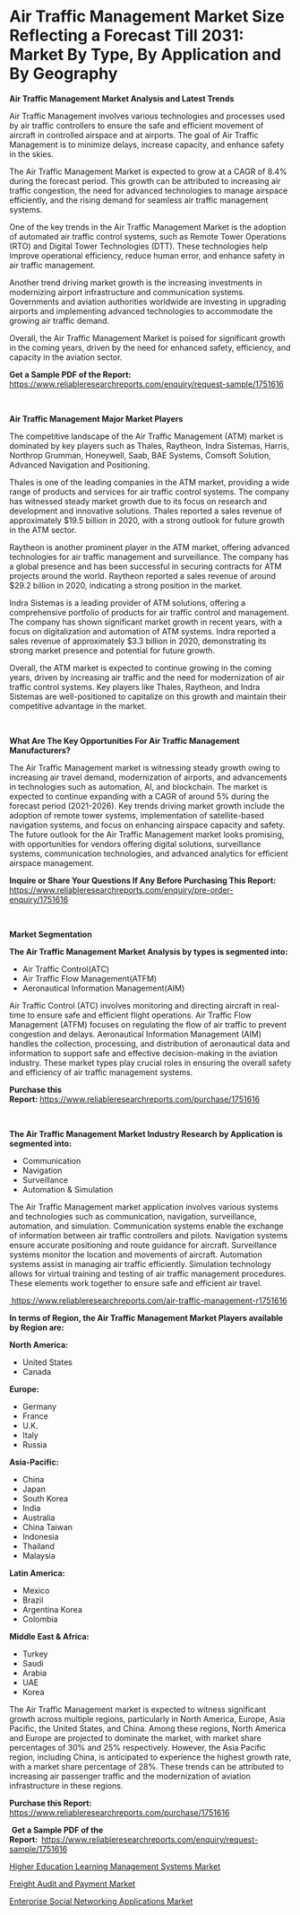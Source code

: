 <p><h1>Air Traffic Management Market Size Reflecting a Forecast Till 2031: Market By Type, By Application and By Geography</h1></p><p><strong>Air Traffic Management Market Analysis and Latest Trends</strong></p>
<p><p>Air Traffic Management involves various technologies and processes used by air traffic controllers to ensure the safe and efficient movement of aircraft in controlled airspace and at airports. The goal of Air Traffic Management is to minimize delays, increase capacity, and enhance safety in the skies.</p><p>The Air Traffic Management Market is expected to grow at a CAGR of 8.4% during the forecast period. This growth can be attributed to increasing air traffic congestion, the need for advanced technologies to manage airspace efficiently, and the rising demand for seamless air traffic management systems. </p><p>One of the key trends in the Air Traffic Management Market is the adoption of automated air traffic control systems, such as Remote Tower Operations (RTO) and Digital Tower Technologies (DTT). These technologies help improve operational efficiency, reduce human error, and enhance safety in air traffic management. </p><p>Another trend driving market growth is the increasing investments in modernizing airport infrastructure and communication systems. Governments and aviation authorities worldwide are investing in upgrading airports and implementing advanced technologies to accommodate the growing air traffic demand. </p><p>Overall, the Air Traffic Management Market is poised for significant growth in the coming years, driven by the need for enhanced safety, efficiency, and capacity in the aviation sector.</p></p>
<p><strong>Get a Sample PDF of the Report:&nbsp;</strong> <a href="https://www.reliableresearchreports.com/enquiry/request-sample/1751616">https://www.reliableresearchreports.com/enquiry/request-sample/1751616</a></p>
<p>&nbsp;</p>
<p><strong>Air Traffic Management Major Market Players</strong></p>
<p><p>The competitive landscape of the Air Traffic Management (ATM) market is dominated by key players such as Thales, Raytheon, Indra Sistemas, Harris, Northrop Grumman, Honeywell, Saab, BAE Systems, Comsoft Solution, Advanced Navigation and Positioning. </p><p>Thales is one of the leading companies in the ATM market, providing a wide range of products and services for air traffic control systems. The company has witnessed steady market growth due to its focus on research and development and innovative solutions. Thales reported a sales revenue of approximately $19.5 billion in 2020, with a strong outlook for future growth in the ATM sector.</p><p>Raytheon is another prominent player in the ATM market, offering advanced technologies for air traffic management and surveillance. The company has a global presence and has been successful in securing contracts for ATM projects around the world. Raytheon reported a sales revenue of around $29.2 billion in 2020, indicating a strong position in the market.</p><p>Indra Sistemas is a leading provider of ATM solutions, offering a comprehensive portfolio of products for air traffic control and management. The company has shown significant market growth in recent years, with a focus on digitalization and automation of ATM systems. Indra reported a sales revenue of approximately $3.3 billion in 2020, demonstrating its strong market presence and potential for future growth.</p><p>Overall, the ATM market is expected to continue growing in the coming years, driven by increasing air traffic and the need for modernization of air traffic control systems. Key players like Thales, Raytheon, and Indra Sistemas are well-positioned to capitalize on this growth and maintain their competitive advantage in the market.</p></p>
<p>&nbsp;</p>
<p><strong>What Are The Key Opportunities For Air Traffic Management Manufacturers?</strong></p>
<p><p>The Air Traffic Management market is witnessing steady growth owing to increasing air travel demand, modernization of airports, and advancements in technologies such as automation, AI, and blockchain. The market is expected to continue expanding with a CAGR of around 5% during the forecast period (2021-2026). Key trends driving market growth include the adoption of remote tower systems, implementation of satellite-based navigation systems, and focus on enhancing airspace capacity and safety. The future outlook for the Air Traffic Management market looks promising, with opportunities for vendors offering digital solutions, surveillance systems, communication technologies, and advanced analytics for efficient airspace management.</p></p>
<p><strong>Inquire or Share Your Questions If Any Before Purchasing This Report:</strong> <a href="https://www.reliableresearchreports.com/enquiry/pre-order-enquiry/1751616">https://www.reliableresearchreports.com/enquiry/pre-order-enquiry/1751616</a></p>
<p>&nbsp;</p>
<p><strong>Market Segmentation</strong></p>
<p><strong>The Air Traffic Management Market Analysis by types is segmented into:</strong></p>
<p><ul><li>Air Traffic Control(ATC)</li><li>Air Traffic Flow Management(ATFM)</li><li>Aeronautical Information Management(AIM)</li></ul></p>
<p><p>Air Traffic Control (ATC) involves monitoring and directing aircraft in real-time to ensure safe and efficient flight operations. Air Traffic Flow Management (ATFM) focuses on regulating the flow of air traffic to prevent congestion and delays. Aeronautical Information Management (AIM) handles the collection, processing, and distribution of aeronautical data and information to support safe and effective decision-making in the aviation industry. These market types play crucial roles in ensuring the overall safety and efficiency of air traffic management systems.</p></p>
<p><strong>Purchase this Report:&nbsp;</strong><a href="https://www.reliableresearchreports.com/purchase/1751616">https://www.reliableresearchreports.com/purchase/1751616</a></p>
<p>&nbsp;</p>
<p><strong>The Air Traffic Management Market Industry Research by Application is segmented into:</strong></p>
<p><ul><li>Communication</li><li>Navigation</li><li>Surveillance</li><li>Automation & Simulation</li></ul></p>
<p><p>The Air Traffic Management market application involves various systems and technologies such as communication, navigation, surveillance, automation, and simulation. Communication systems enable the exchange of information between air traffic controllers and pilots. Navigation systems ensure accurate positioning and route guidance for aircraft. Surveillance systems monitor the location and movements of aircraft. Automation systems assist in managing air traffic efficiently. Simulation technology allows for virtual training and testing of air traffic management procedures. These elements work together to ensure safe and efficient air travel.</p></p>
<p><a href="https://www.reliableresearchreports.com/air-traffic-management-r1751616">&nbsp;https://www.reliableresearchreports.com/air-traffic-management-r1751616</a></p>
<p><strong>In terms of Region, the Air Traffic Management Market Players available by Region are:</strong></p>
<p>
    <p> <strong> North America: </strong>
        <ul>
            <li>United States</li>
            <li>Canada</li>
        </ul>
        </p> 
    <p> <strong> Europe: </strong>
        <ul>
            <li>Germany</li>
            <li>France</li>
            <li>U.K.</li>
            <li>Italy</li>
            <li>Russia</li>
        </ul>
        </p> 
    <p> <strong> Asia-Pacific: </strong>
        <ul>
            <li>China</li>
            <li>Japan</li>
            <li>South Korea</li>
            <li>India</li>
            <li>Australia</li>
            <li>China Taiwan</li>
            <li>Indonesia</li>
            <li>Thailand</li>
            <li>Malaysia</li>
        </ul>
        </p> 
    <p> <strong> Latin America: </strong>
        <ul>
            <li>Mexico</li>
            <li>Brazil</li>
            <li>Argentina Korea</li>
            <li>Colombia</li>
        </ul>
        </p> 
    <p> <strong> Middle East & Africa: </strong>
        <ul>
            <li>Turkey</li>
            <li>Saudi</li>
            <li>Arabia</li>
            <li>UAE</li>
            <li>Korea</li>
        </ul>
    </p>
    </p>
<p><p>The Air Traffic Management market is expected to witness significant growth across multiple regions, particularly in North America, Europe, Asia Pacific, the United States, and China. Among these regions, North America and Europe are projected to dominate the market, with market share percentages of 30% and 25% respectively. However, the Asia Pacific region, including China, is anticipated to experience the highest growth rate, with a market share percentage of 28%. These trends can be attributed to increasing air passenger traffic and the modernization of aviation infrastructure in these regions.</p></p>
<p><strong>Purchase this Report: </strong><a href="https://www.reliableresearchreports.com/purchase/1751616">https://www.reliableresearchreports.com/purchase/1751616</a></p>
<p>&nbsp;<strong>Get a Sample PDF of the Report:&nbsp;&nbsp;</strong><a href="https://www.reliableresearchreports.com/enquiry/request-sample/1751616">https://www.reliableresearchreports.com/enquiry/request-sample/1751616</a></p>
<p><strong></strong></p>
<p><p><a href="https://github.com/angeliabkratze/Market-Research-Report-List-2/blob/main/higher-education-learning-management-systems-market.md">Higher Education Learning Management Systems Market</a></p><p><a href="https://github.com/Angelnienowdseej3e45z3p8c/Market-Research-Report-List-3/blob/main/freight-audit-and-payment-market.md">Freight Audit and Payment Market</a></p><p><a href="https://github.com/brentleyjimmiealvaradoz4l1rea/Market-Research-Report-List-3/blob/main/enterprise-social-networking-applications-market.md">Enterprise Social Networking Applications Market</a></p></p>